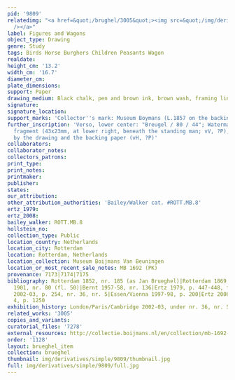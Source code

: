 ```yaml
---
pid: '9809'
relatedimg: "<a href=&quot;/brughel/3005&quot;><img src=&quot;/img/derivatives/simple/3005/thumbnail.jpg&quot;
  /></a>"
label: Figures and Wagons
object_type: Drawing
genre: Study
tags: Birds Horse Burghers Children Peasants Wagon
realdate: 
height_cm: '13.2'
width_cm: '16.7'
diameter_cm: 
plate_dimensions: 
support: Paper
drawing_medium: Black chalk, pen and brown ink, brown wash, framing lines in pencil
signature: 
signature_location: 
support_marks: 'Collector''s mark: Museum Boymans (L.1857 on the backing)'
further_inscription: 'Verso, lower center: "Breugel / 80 / 44"; Watermark: unidentifiable
  fragment (43x23mm, at lower right, beneath the standing man; vV, ?P), the view obscured
  by the drawing and the backing paper (vH, ?P)'
collaborators: 
collaborator_notes: 
collectors_patrons: 
print_type: 
print_notes: 
printmaker: 
publisher: 
states: 
our_attribution: 
other_attribution_authorities: 'Bailey/Walker cat. #ROTT.MB.8'
ertz_1979: 
ertz_2008: 
bailey_walker: ROTT.MB.8
hollstein_no: 
collection_type: Public
location_country: Netherlands
location_city: Rotterdam
location: Rotterdam, Netherlands
location_collection: Museum Boijmans Van Beuningen
location_or_most_recent_sale_notes: MB 1692 (PK)
provenance: 7173|7174|7175
bibliography: Rotterdam 1852, nr. 185 (as Jan Brueghel)|Rotterdam 1869, nr. 44|Rotterdam
  1901, nr. 80 (fl. 50)|Bernt 1957-58, nr. 136|Ertz 1979, p. 447-448, fig. 542|London/Paris/Cambridge
  2002-03, p. 254, nr. 36, nr. 5|Essen/Vienna 1997-98, p. 200|Ertz 2008-2010, vol.
  4, p. 1250
exhibition_history: London/Paris/Cambridge 2002-03, under nr. 36, nr. 5
related_works: '3005'
copies_and_variants: 
curatorial_files: '7278'
external_resources: http://collectie.boijmans.nl/en/collection/mb-1692-(pk)
order: '1128'
layout: brueghel_item
collection: brueghel
thumbnail: img/derivatives/simple/9809/thumbnail.jpg
full: img/derivatives/simple/9809/full.jpg
---
```

